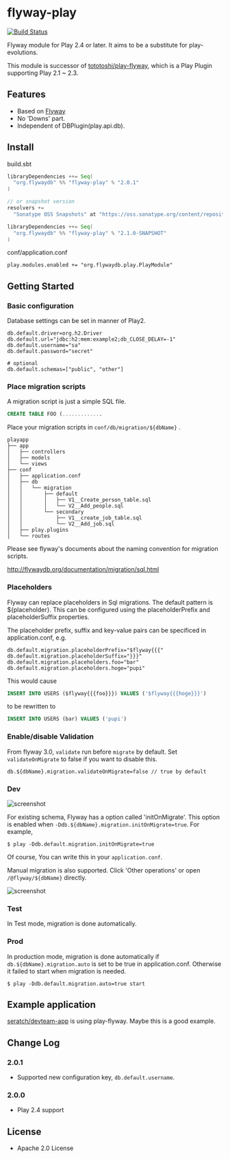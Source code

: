 # flyway-play

[![Build Status](https://travis-ci.org/flyway/flyway-play.svg?branch=master)](https://travis-ci.org/flyway/flyway-play)

Flyway module for Play 2.4 or later. It aims to be a substitute for play-evolutions.

This module is successor of [tototoshi/play-flyway](https://github.com/tototoshi/play-flyway), which is a Play Plugin supporting Play 2.1 ~ 2.3.

## <a class="anchor" name="features"></a>Features

 - Based on [Flyway](http://flywaydb.org/)
 - No 'Downs' part.
 - Independent of DBPlugin(play.api.db).

## <a class="anchor" name="install"></a>Install

build.sbt

```scala
libraryDependencies ++= Seq(
  "org.flywaydb" %% "flyway-play" % "2.0.1"
)

// or snapshot version
resolvers += 
  "Sonatype OSS Snapshots" at "https://oss.sonatype.org/content/repositories/snapshots"

libraryDependencies ++= Seq(
  "org.flywaydb" %% "flyway-play" % "2.1.0-SNAPSHOT"
)
```

conf/application.conf

```
play.modules.enabled += "org.flywaydb.play.PlayModule"
```


## <a class="anchor" name="getting-started"></a>Getting Started

### Basic configuration

Database settings can be set in manner of Play2.

```
db.default.driver=org.h2.Driver
db.default.url="jdbc:h2:mem:example2;db_CLOSE_DELAY=-1"
db.default.username="sa"
db.default.password="secret"

# optional
db.default.schemas=["public", "other"]
```

### Place migration scripts

A migration script is just a simple SQL file.

```sql
CREATE TABLE FOO (.............


```

Place your migration scripts in `conf/db/migration/${dbName}` .

```
playapp
├── app
│   ├── controllers
│   ├── models
│   └── views
├── conf
│   ├── application.conf
│   ├── db
│   │   └── migration
│   │       ├── default
│   │       │   ├── V1__Create_person_table.sql
│   │       │   └── V2__Add_people.sql
│   │       └── secondary
│   │           ├── V1__create_job_table.sql
│   │           └── V2__Add_job.sql
│   ├── play.plugins
│   └── routes
```


Please see flyway's documents about the naming convention for migration scripts.

http://flywaydb.org/documentation/migration/sql.html

### Placeholders

Flyway can replace placeholders in Sql migrations.
The default pattern is ${placeholder}.
This can be configured using the placeholderPrefix and placeholderSuffix properties.

The placeholder prefix, suffix and key-value pairs can be specificed in application.conf, e.g.

```
db.default.migration.placeholderPrefix="$flyway{{{"
db.default.migration.placeholderSuffix="}}}"
db.default.migration.placeholders.foo="bar"
db.default.migration.placeholders.hoge="pupi"
```

This would cause

```sql
INSERT INTO USERS ($flyway{{{foo}}}) VALUES ('$flyway{{{hoge}}}')
```

to be rewritten to

```sql
INSERT INTO USERS (bar) VALUES ('pupi')
```

### Enable/disable Validation

From flyway 3.0, `validate` run before `migrate` by default.
Set `validateOnMigrate` to false if you want to disable this.

```
db.${dbName}.migration.validateOnMigrate=false // true by default
```

### Dev

![screenshot](screenshot1.png)


For existing schema, Flyway has a option called 'initOnMigrate'. This option is enabled when `-Ddb.${dbName}.migration.initOnMigrate=true`.
For example,
```
$ play -Ddb.default.migration.initOnMigrate=true
```

Of course, You can write this in your `application.conf`.


Manual migration is also supported. Click 'Other operations' or open `/@flyway/${dbName}` directly.

![screenshot](screenshot2.png)


### Test

In Test mode, migration is done automatically.


### Prod

In production mode, migration is done automatically if `db.${dbName}.migration.auto` is set to be true in application.conf.
Otherwise it failed to start when migration is needed.

```
$ play -Ddb.default.migration.auto=true start
```

## <a class="anchor" name="example"></a>Example application

[seratch/devteam-app](https://github.com/seratch/devteam-app "seratch/devteam-app") is using play-flyway. Maybe this is a good example.

## <a class="anchor" name="changelog"></a>Change Log

### 2.0.1

 - Supported new configuration key, `db.default.username`.

### 2.0.0

 - Play 2.4 support

## <a class="anchor" name="license"></a>License

- Apache 2.0 License
